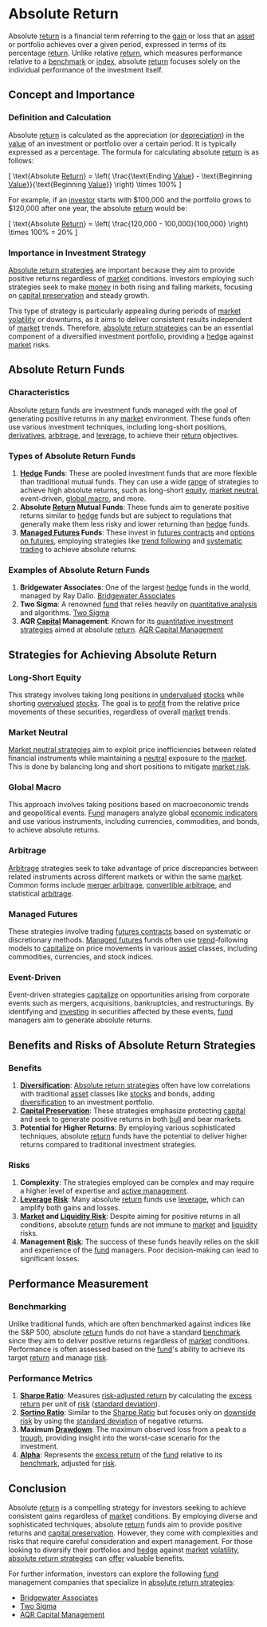 # Absolute Return

Absolute [return](../r/return.md) is a financial term referring to the [gain](../g/gain.md) or loss that an [asset](../a/asset.md) or portfolio achieves over a given period, expressed in terms of its percentage [return](../r/return.md). Unlike relative [return](../r/return.md), which measures performance relative to a [benchmark](../b/benchmark.md) or [index](../i/index.md), absolute [return](../r/return.md) focuses solely on the individual performance of the investment itself.

## Concept and Importance

### Definition and Calculation
Absolute [return](../r/return.md) is calculated as the appreciation (or [depreciation](../d/depreciation.md)) in the [value](../v/value.md) of an investment or portfolio over a certain period. It is typically expressed as a percentage. The formula for calculating absolute [return](../r/return.md) is as follows:

\[ \text{Absolute [Return](../r/return.md)} = \left( \frac{\text{Ending [Value](../v/value.md)} - \text{Beginning [Value](../v/value.md)}}{\text{Beginning [Value](../v/value.md)}} \right) \times 100\% \]

For example, if an [investor](../i/investor.md) starts with $100,000 and the portfolio grows to $120,000 after one year, the absolute [return](../r/return.md) would be:

\[ \text{Absolute [Return](../r/return.md)} = \left( \frac{120,000 - 100,000}{100,000} \right) \times 100\% = 20\% \]

### Importance in Investment Strategy
[Absolute return strategies](../a/absolute_return_strategies.md) are important because they aim to provide positive returns regardless of [market](../m/market.md) conditions. Investors employing such strategies seek to make [money](../m/money.md) in both rising and falling markets, focusing on [capital preservation](../c/capital_preservation.md) and steady growth.

This type of strategy is particularly appealing during periods of [market](../m/market.md) [volatility](../v/volatility.md) or downturns, as it aims to deliver consistent results independent of [market](../m/market.md) trends. Therefore, [absolute return strategies](../a/absolute_return_strategies.md) can be an essential component of a diversified investment portfolio, providing a [hedge](../h/hedge.md) against [market](../m/market.md) risks.

## Absolute Return Funds

### Characteristics
Absolute [return](../r/return.md) funds are investment funds managed with the goal of generating positive returns in any [market](../m/market.md) environment. These funds often use various investment techniques, including long-short positions, [derivatives](../d/derivatives.md), [arbitrage](../a/arbitrage.md), and [leverage](../l/leverage.md), to achieve their [return](../r/return.md) objectives.

### Types of Absolute Return Funds
1. **[Hedge](../h/hedge.md) Funds**: These are pooled investment funds that are more flexible than traditional mutual funds. They can use a wide [range](../r/range.md) of strategies to achieve high absolute returns, such as long-short [equity](../e/equity.md), [market neutral](../m/market_neutral.md), event-driven, [global macro](../g/global_macro.md), and more.
2. **Absolute [Return](../r/return.md) Mutual Funds**: These funds aim to generate positive returns similar to [hedge](../h/hedge.md) funds but are subject to regulations that generally make them less risky and lower returning than [hedge](../h/hedge.md) funds.
3. **[Managed Futures](../m/managed_futures.md) Funds**: These invest in [futures contracts](../f/futures_contracts.md) and [options on futures](../o/options_on_futures.md), employing strategies like [trend following](../t/trend_following.md) and [systematic trading](../s/systematic_trading.md) to achieve absolute returns.

### Examples of Absolute Return Funds
1. **Bridgewater Associates**: One of the largest [hedge](../h/hedge.md) funds in the world, managed by Ray Dalio. [Bridgewater Associates](https://www.bridgewater.com/)
2. **Two Sigma**: A renowned [fund](../f/fund.md) that relies heavily on [quantitative analysis](../q/quantitative_analysis.md) and algorithms. [Two Sigma](https://www.twosigma.com/)
3. **AQR [Capital](../c/capital.md) Management**: Known for its [quantitative investment strategies](../q/quantitative_investment_strategies.md) aimed at absolute [return](../r/return.md). [AQR Capital Management](https://www.aqr.com/)

## Strategies for Achieving Absolute Return

### Long-Short Equity
This strategy involves taking long positions in [undervalued](../u/undervalued.md) [stocks](../s/stock.md) while shorting [overvalued](../o/overvalued.md) [stocks](../s/stock.md). The goal is to [profit](../p/profit.md) from the relative price movements of these securities, regardless of overall [market](../m/market.md) trends.

### Market Neutral
[Market neutral strategies](../m/market_neutral_strategies.md) aim to exploit price inefficiencies between related financial instruments while maintaining a [neutral](../n/neutral.md) exposure to the [market](../m/market.md). This is done by balancing long and short positions to mitigate [market risk](../m/market_risk.md).

### Global Macro
This approach involves taking positions based on macroeconomic trends and geopolitical events. [Fund](../f/fund.md) managers analyze global [economic indicators](../e/economic_indicators.md) and use various instruments, including currencies, commodities, and bonds, to achieve absolute returns.

### Arbitrage
[Arbitrage](../a/arbitrage.md) strategies seek to take advantage of price discrepancies between related instruments across different markets or within the same [market](../m/market.md). Common forms include [merger arbitrage](../m/merger_arbitrage.md), [convertible arbitrage](../c/convertible_arbitrage.md), and statistical [arbitrage](../a/arbitrage.md).

### Managed Futures
These strategies involve trading [futures contracts](../f/futures_contracts.md) based on systematic or discretionary methods. [Managed futures](../m/managed_futures.md) funds often use [trend](../t/trend.md)-following models to [capitalize](../c/capitalize.md) on price movements in various [asset](../a/asset.md) classes, including commodities, currencies, and stock indices.

### Event-Driven
Event-driven strategies [capitalize](../c/capitalize.md) on opportunities arising from corporate events such as mergers, acquisitions, bankruptcies, and restructurings. By identifying and [investing](../i/investing.md) in securities affected by these events, [fund](../f/fund.md) managers aim to generate absolute returns.

## Benefits and Risks of Absolute Return Strategies

### Benefits
1. **[Diversification](../d/diversification.md)**: [Absolute return strategies](../a/absolute_return_strategies.md) often have low correlations with traditional [asset](../a/asset.md) classes like [stocks](../s/stock.md) and bonds, adding [diversification](../d/diversification.md) to an investment portfolio.
2. **[Capital Preservation](../c/capital_preservation.md)**: These strategies emphasize protecting [capital](../c/capital.md) and seek to generate positive returns in both [bull](../b/bull.md) and bear markets.
3. **Potential for Higher Returns**: By employing various sophisticated techniques, absolute [return](../r/return.md) funds have the potential to deliver higher returns compared to traditional investment strategies.

### Risks
1. **Complexity**: The strategies employed can be complex and may require a higher level of expertise and [active management](../a/active_management.md).
2. **[Leverage](../l/leverage.md) [Risk](../r/risk.md)**: Many absolute [return](../r/return.md) funds use [leverage](../l/leverage.md), which can amplify both gains and losses.
3. **[Market](../m/market.md) and [Liquidity Risk](../l/liquidity_risk.md)**: Despite aiming for positive returns in all conditions, absolute [return](../r/return.md) funds are not immune to [market](../m/market.md) and [liquidity](../l/liquidity.md) risks.
4. **Management [Risk](../r/risk.md)**: The success of these funds heavily relies on the skill and experience of the [fund](../f/fund.md) managers. Poor decision-making can lead to significant losses.

## Performance Measurement

### Benchmarking
Unlike traditional funds, which are often benchmarked against indices like the S&P 500, absolute [return](../r/return.md) funds do not have a standard [benchmark](../b/benchmark.md) since they aim to deliver positive returns regardless of [market](../m/market.md) conditions. Performance is often assessed based on the [fund](../f/fund.md)'s ability to achieve its target [return](../r/return.md) and manage [risk](../r/risk.md).

### Performance Metrics
1. **[Sharpe Ratio](../s/sharpe_ratio.md)**: Measures [risk-adjusted return](../r/risk-adjusted_return.md) by calculating the [excess return](../e/excess_return.md) per unit of [risk](../r/risk.md) ([standard deviation](../s/standard_deviation.md)).
2. **[Sortino Ratio](../s/sortino_ratio.md)**: Similar to the [Sharpe Ratio](../s/sharpe_ratio.md) but focuses only on [downside risk](../d/downside_risk.md) by using the [standard deviation](../s/standard_deviation.md) of negative returns.
3. **Maximum [Drawdown](../d/drawdown.md)**: The maximum observed loss from a peak to a [trough](../t/trough.md), providing insight into the worst-case scenario for the investment.
4. **[Alpha](../a/alpha.md)**: Represents the [excess return](../e/excess_return.md) of the [fund](../f/fund.md) relative to its [benchmark](../b/benchmark.md), adjusted for [risk](../r/risk.md).

## Conclusion

Absolute [return](../r/return.md) is a compelling strategy for investors seeking to achieve consistent gains regardless of [market](../m/market.md) conditions. By employing diverse and sophisticated techniques, absolute [return](../r/return.md) funds aim to provide positive returns and [capital preservation](../c/capital_preservation.md). However, they come with complexities and risks that require careful consideration and expert management. For those looking to diversify their portfolios and [hedge](../h/hedge.md) against [market](../m/market.md) [volatility](../v/volatility.md), [absolute return strategies](../a/absolute_return_strategies.md) can [offer](../o/offer.md) valuable benefits.

For further information, investors can explore the following [fund](../f/fund.md) management companies that specialize in [absolute return strategies](../a/absolute_return_strategies.md):
- [Bridgewater Associates](https://www.bridgewater.com/)
- [Two Sigma](https://www.twosigma.com/)
- [AQR Capital Management](https://www.aqr.com/)